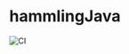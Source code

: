 # hammlingJava


![CI](https://github.com/sir-hector/hammlingJava/actions/workflows/gradle.yml/badge.svg)
